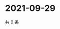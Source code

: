 # 2021-09-29

共 0 条

<!-- BEGIN -->
<!-- 最后更新时间 Wed Sep 29 2021 22:17:05 GMT+0800 (China Standard Time) -->

<!-- END -->
